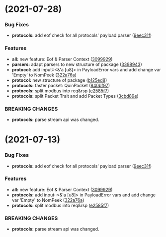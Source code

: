 #  (2021-07-28)


### Bug Fixes

* **protocols:** add eof check for all protocols' payload parser ([9eec31f](https://gitee.com/BoleanTech/parsing-rs/commits/9eec31fc99945bb9af683e67543e674db364de2d))


### Features

* **all:** new feature: Eof & Parser Context ([3099929](https://gitee.com/BoleanTech/parsing-rs/commits/309992992c22fef36372ed742f8a4ff6cd958f5e))
* **parsers:** adapt parsers to new structure of package ([3398943](https://gitee.com/BoleanTech/parsing-rs/commits/3398943a629e985c56ba923146cf4585c40d8a69))
* **protocol:** add input::<&'a [u8]> in PayloadError vars and add change var 'Empty' to NomPeek ([322a76a](https://gitee.com/BoleanTech/parsing-rs/commits/322a76af0f6096b200a6ac0e85f51133eb0bdd78))
* **protocol:** new structure of package ([b125ed8](https://gitee.com/BoleanTech/parsing-rs/commits/b125ed865b86741d7dac1816e5761f673caf60c4))
* **protocols:** faster packet: QuinPacket ([840bf97](https://gitee.com/BoleanTech/parsing-rs/commits/840bf97033c80631e3c88a5ce6f500a77dff82c1))
* **protocols:** split modbus into req&rsp ([e2585f7](https://gitee.com/BoleanTech/parsing-rs/commits/e2585f75f20ad852ee673439989a13fbe218980d))
* **protocols:** split Packet Trait and add Packet Types ([3cbd89e](https://gitee.com/BoleanTech/parsing-rs/commits/3cbd89eee0afc4c42772b12db10fbbc82c391361))


### BREAKING CHANGES

* **protocols:** parse stream api was changed.



#  (2021-07-13)


### Bug Fixes

* **protocols:** add eof check for all protocols' payload parser ([9eec31f](https://gitee.com/BoleanTech/parsing-rs/commits/9eec31fc99945bb9af683e67543e674db364de2d))


### Features

* **all:** new feature: Eof & Parser Context ([3099929](https://gitee.com/BoleanTech/parsing-rs/commits/309992992c22fef36372ed742f8a4ff6cd958f5e))
* **protocols:** add input::<&'a [u8]> in PayloadError vars and add change var 'Empty' to NomPeek ([322a76a](https://gitee.com/BoleanTech/parsing-rs/commits/322a76af0f6096b200a6ac0e85f51133eb0bdd78))
* **protocols:** split modbus into req&rsp ([e2585f7](https://gitee.com/BoleanTech/parsing-rs/commits/e2585f75f20ad852ee673439989a13fbe218980d))


### BREAKING CHANGES

* **protocols:** parse stream api was changed.



